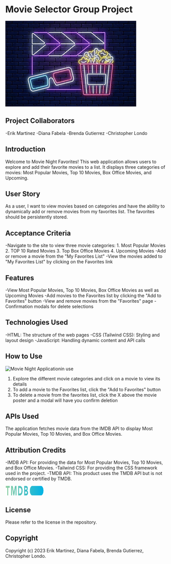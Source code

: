 # Movie Selector Group Project

![Movie Night Logo](images/Screenshot%202023-07-26%20at%208.00.41%20PM.png)

## Project Collaborators
-Erik Martinez
-Diana Fabela
-Brenda Gutierrez
-Christopher Londo

## Introduction
Welcome to Movie Night Favorites! This web application allows users to explore and add their favorite movies to a list. It displays three categories of movies: Most Popular Movies, Top 10 Movies, Box Office Movies, and Upcoming.

## User Story
As a user, I want to view movies based on categories and have the ability to dynamically add or remove movies from my favorites list. The favorites should be persistently stored.

## Acceptance Criteria
-Navigate to the site to view three movie categories:
    1. Most Popular Movies
    2. TOP 10 Rated Movies
    3. Top Box Office Movies
    4. Upcoming Movies
-Add or remove a movie from the "My Favorites List"
-View the movies added to "My Favorites List" by clicking on the Favorites link

## Features
-View Most Popular Movies, Top 10 Movies, Box Office Movies as well as Upcoming Movies
-Add movies to the Favorites list by clicking the "Add to Favorites" button
-View and remove movies from the "Favorites" page
-Confirmation modals for delete selections

## Technologies Used
-HTML: The structure of the web pages
-CSS (Tailwind CSS): Styling and layout design
-JavaScript: Handling dynamic content and API calls

## How to Use
![Movie Night Applicationin use](images/Movie%20Night!.gif)



1. Explore the different movie categories and click on a movie to view its details
2. To add a movie to the Favorites list, click the "Add to Favorites" button
3. To delete a movie from the favorites list, click the X above the movie poster and a modal will have you confirm deletion


## APIs Used
The application fetches movie data from the IMDB API to display Most Popular Movies, Top 10 Movies, and Box Office Movies.

## Attribution Credits
-IMDB API: For providing the data for Most Popular Movies, Top 10 Movies, and Box Office Movies.
-Tailwind CSS: For providing the CSS framework used in the project.
-TMDB API: This product uses the TMDB API but is not endorsed or certified by TMDB.

<img src="images/tmdb attribution logo.PNG" alt="TMDB logo for attribution" width="120" height="30">

## License
Please refer to the license in the repository.

## Copyright
Copyright (c) 2023 Erik Martinez, Diana Fabela, Brenda Gutierrez, Christopher Londo.